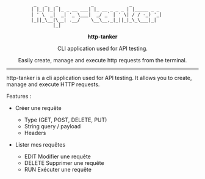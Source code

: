 
```
		  _   _   _            _             _
		 | |_| |_| |_ _ __ ___| |_ __ _ _ _ | |_____ _ _
		 | ' \  _|  _| '_ \___|  _/ _` | ' \| / / -_) '_|
		 |_||_\__|\__| .__/    \__\__,_|_||_|_\_\___|_|
			     |_|
```

<div align="center">

**http-tanker**

CLI application used for API testing. 

Easily create, manage and execute http requests from the terminal.


<!-- <img src="./assets/htui_demo.gif" /> -->


</div>

---

http-tanker is a cli application used for API testing.
It allows you to create, manage and execute HTTP requests. 

Features :
- Créer une requête
	- Type (GET, POST, DELETE, PUT)
	- String query / payload
	- Headers

- Lister mes requêtes
	- EDIT Modifier une requête
	- DELETE Supprimer une requête
	- RUN Exécuter une requête



